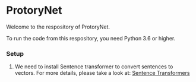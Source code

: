 # ProtoryNet

Welcome to the respository of ProtoryNet.

To run the code from this respository, you need Python 3.6 or higher. 

### Setup

1) We need to install Sentence transformer to convert sentences to vectors. For more details, please take a look at: [Sentence Transformers](https://github.com/UKPLab/sentence-transformers) 
